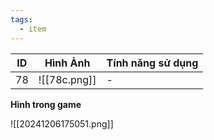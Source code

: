 ```yaml
---
tags:
  - item
---
```


| ID  | Hình Ảnh     | Tính năng sử dụng |
| --- | ------------ | ----------------- |
| 78  | ![[78c.png]] | -                 |

**Hình trong game**

![[20241206175051.png]]